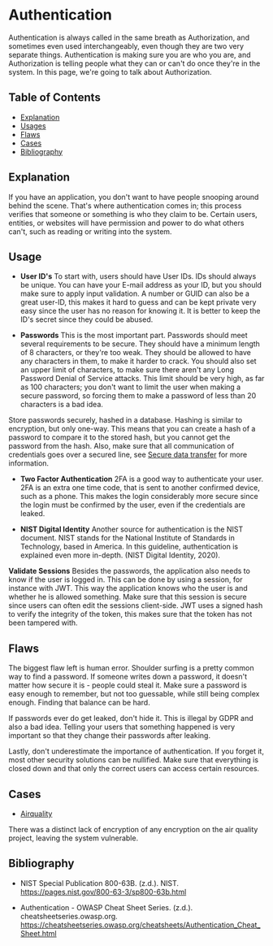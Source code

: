 # Authentication

Authentication is always called in the same breath as Authorization, and sometimes even used interchangeably, even though they are two very separate things. Authentication is making sure you are who you are, and Authorization is telling people what they can or can't do once they're in the system. In this page, we're going to talk about Authorization.

## Table of Contents

- [Explanation](#explanation)
- [Usages](#usage)
- [Flaws](#flaws)
- [Cases](#cases)
- [Bibliography](#bibliography)

## Explanation

If you have an application, you don't want to have people snooping around behind the scene. That's where authentication comes in; this process verifies that someone or something is who they claim to be. Certain users, entities, or websites will have permission and power to do what others can't, such as reading or writing into the system.

## Usage

- **User ID's**
To start with, users should have User IDs. IDs should always be unique. You can have your E-mail address as your ID, but you should make sure to apply input validation. A number or GUID can also be a great user-ID, this makes it hard to guess and can be kept private very easy since the user has no reason for knowing it. It is better to keep the ID's secret since they could be abused.

- **Passwords**
This is the most important part. Passwords should meet several requirements to be secure. They should have a minimum length of 8 characters, or they're too weak. They should be allowed to have any characters in them, to make it harder to crack. You should also set an upper limit of characters, to make sure there aren't any Long Password Denial of Service attacks. This limit should be very high, as far as 100 characters; you don't want to limit the user when making a secure password, so forcing them to make a password of less than 20 characters is a bad idea.

Store passwords securely, hashed in a database. Hashing is similar to encryption, but only one-way. This means that you can create a hash of a password to compare it to the stored hash, but you cannot get the password from the hash. Also, make sure that all communication of credentials goes over a secured line, see [Secure data transfer](securedatatransfer) for more information.

- **Two Factor Authentication**
2FA is a good way to authenticate your user. 2FA is an extra one time code, that is sent to another confirmed device, such as a phone. This makes the login considerably more secure since the login must be confirmed by the user, even if the credentials are leaked.

- **NIST Digital Identity**
Another source for authentication is the NIST document. NIST stands for the National Institute of Standards in Technology, based in America. In this guideline, authentication is explained even more in-depth. (NIST Digital Identity, 2020).

**Validate Sessions**
Besides the passwords, the application also needs to know if the user is logged in. This can be done by using a session, for instance with JWT. This way the application knows who the user is and whether he is allowed something. Make sure that this session is secure since users can often edit the sessions client-side. JWT uses a signed hash to verify the integrity of the token, this makes sure that the token has not been tampered with.

## Flaws

The biggest flaw left is human error. Shoulder surfing is a pretty common way to find a password. If someone writes down a password, it doesn't matter how secure it is - people could steal it. Make sure a password is easy enough to remember, but not too guessable, while still being complex enough. Finding that balance can be hard.

If passwords ever do get leaked, don't hide it. This is illegal by GDPR and also a bad idea. Telling your users that something happened is very important so that they change their passwords after leaking.

Lastly, don't underestimate the importance of authentication. If you forget it, most other security solutions can be nullified. Make sure that everything is closed down and that only the correct users can access certain resources.

## Cases

- [Airquality](cases/airquality#Vulnerabilities)

There was a distinct lack of encryption of any encryption on the air quality project, leaving the system vulnerable.

## Bibliography

- NIST Special Publication 800-63B. (z.d.). NIST. https://pages.nist.gov/800-63-3/sp800-63b.html

- Authentication - OWASP Cheat Sheet Series. (z.d.). cheatsheetseries.owasp.org. https://cheatsheetseries.owasp.org/cheatsheets/Authentication_Cheat_Sheet.html
